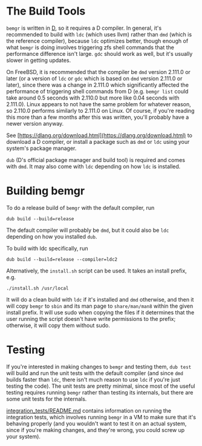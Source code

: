 # The Build Tools

`bemgr` is written in [D](https://dlang.org), so it requires a D compiler. In
general, it's recommended to build with `ldc` (which uses llvm) rather than
`dmd` (which is the reference compiler), because `ldc` optimizes better, though
enough of what `bemgr` is doing involves triggering zfs shell commands that the
performance difference isn't large. `gdc` should work as well, but it's usually
slower in getting updates.

On FreeBSD, it is recommended that the compiler be `dmd` version 2.111.0 or
later (or a version of `ldc` or `gdc` which is based on `dmd` version 2.111.0
or later), since there was a change in 2.111.0 which significantly affected the
performance of triggering shell commands from D (e.g. `bemgr list` could take
around 0.5 seconds with 2.110.0 but more like 0.04 seconds with 2.111.0). Linux
appears to not have the same problem for whatever reason, so 2.110.0 performs
similarly to 2.111.0 on Linux. Of course, if you're reading this more than a
few months after this was written, you'll probably have a newer version anyway.

See [https://dlang.org/download.html](https://dlang.org/download.html) to
download a D compiler, or install a package such as `dmd` or `ldc` using your
system's package manager.

`dub` (D's official package manager and build tool) is required and comes with
`dmd`. It may also come with `ldc` depending on how `ldc` is installed.

# Building bemgr

To do a release build of `bemgr` with the default compiler, run

`dub build --build=release`

The default compiler will probably be `dmd`, but it could also be `ldc`
depending on how you installed `dub`.

To build with ldc specifically, run

`dub build --build=release --compiler=ldc2`

Alternatively, the `install.sh` script can be used. It takes an install prefix, e.g.

`./install.sh /usr/local`

It will do a clean build with `ldc` if it's installed and `dmd` otherwise, and
then it will copy `bemgr` to `sbin` and its man page to `share/man/man8` within
the given install prefix. It will use sudo when copying the files if it
determines that the user running the script doesn't have write permissions to
the prefix; otherwise, it will copy them without sudo.

# Testing

If you're interested in making changes to `bemgr` and testing them, `dub test`
will build and run the unit tests with the default compiler (and since `dmd`
builds faster than `ldc`, there isn't much reason to use `ldc` if you're just
testing the code). The unit tests are pretty minimal, since most of the useful
testing requires running `bemgr` rather than testing its internals, but there
are some unit tests for the internals.

[integration\_tests/README.md](integration\_tests/README.md) contains
information on running the integration tests, which involves running `bemgr` in
a VM to make sure that it's behaving properly (and you wouldn't want to test it
on an actual system, since if you're making changes, and they're wrong, you
could screw up your system).
